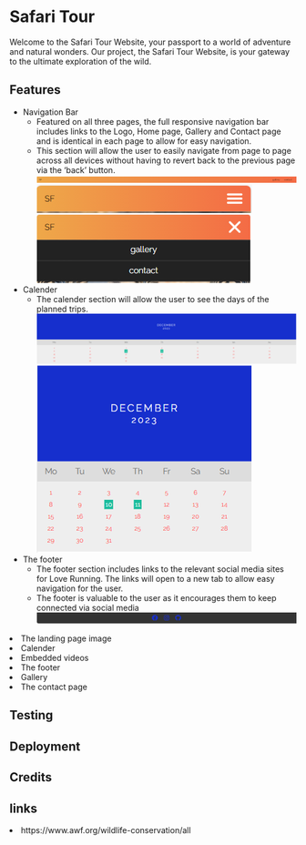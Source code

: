# Safari Tour

Welcome to the Safari Tour Website, your passport to a world of adventure and natural wonders. Our project, the Safari Tour Website, is your gateway to the ultimate exploration of the wild.

## Features

- Navigation Bar
  - Featured on all three pages, the full responsive navigation bar includes links to the Logo, Home page, Gallery and Contact page and is identical in each page to allow for easy navigation.
  - This section will allow the user to easily navigate from page to page across all devices without having to revert back to the previous page via the ‘back’ button.
    ![Picture of the header](assets/media/header.png)
    ![Picture of the header in mobile - Collapsed](assets/media/header-mobile.png)
    ![Picture of the header in mobile - Expanded](assets/media/header-mobile-expanded.png)
- Calender
  - The calender section will allow the user to see the days of the planned trips.
    ![Picture of the calender in Desktop](assets/media/calender-desktop.png)
    ![Picture of the calender in Mobile](assets/media/calender-mobile.png)
- The footer
  - The footer section includes links to the relevant social media sites for Love Running. The links will open to a new tab to allow easy navigation for the user.
  - The footer is valuable to the user as it encourages them to keep connected via social media
    ![Picture of the footer](assets/media/footer.png)

<li>
The landing page image</li>
<li>Calender</li>
<li>Embedded videos</li>
<li>The footer</li>
<li>Gallery</li>
<li>The contact page</li>

## Testing

## Deployment

## Credits

## links

<li>https://www.awf.org/wildlife-conservation/all</li>
